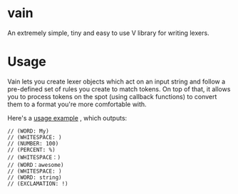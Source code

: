 # vain
An extremely simple, tiny and easy to use V library for writing lexers.

# Usage
Vain lets you create lexer objects which act on an input string and follow a pre-defined set of rules you create to match tokens.
On top of that, it allows you to process tokens on the spot (using callback functions) to convert them to a format you're more comfortable with.

Here's a [usage example](vain_test.v) , which outputs:
```
// (WORD: My)
// (WHITESPACE: )
// (NUMBER: 100)
// (PERCENT: %)
// (WHITESPACE：)
// (WORD：awesome)
// (WHITESPACE: )
// (WORD: string)
// (EXCLAMATION: !)
```
